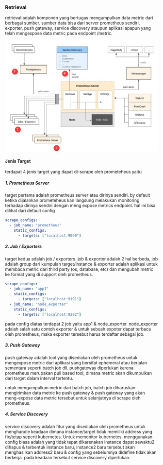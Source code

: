 ### Retrieval
retrieval adalah komponen yang bertugas mengumpulkan data metric dari berbagai sumber. sumber data bisa dari server prometheus sendiri, exporter, push gateway, service discovery ataupun aplikasi apapun yang telah mengexpose data metric pada endpoint /metric.


<img src='retrieval.jpg'>

#### Jenis Target

terdapat 4 jenis target yang dapat di-scrape oleh prometeheus yaitu

##### 1. Prometheus Server
target pertama adalah prometheus server atau dirinya sendiri. by default ketika dijalankan prometeheus kan langsung melakukan monitoring terhadap dirinya sendiri dengan meng expose metrics endpoint. hal ini bisa dilihat dari default config
``` yaml
scrape_configs:
  - job_name: "prometheus"
    static_configs:
      - targets: ["localhost:9090"]
```

##### 2. Job / Exporters
target kedua adalah job / exporters. job & exporter adalah 2 hal berbeda, job adalah group dari kumpulan target/instance & exporter adalah aplikasi untuk membaca metric dari third party (os, database, etc) dan mengubah metric ke format yang di support oleh prometheus.

``` yaml
scrape_configs:
  - job_name: "app1"
    static_configs:
      - targets: ["localhost:9191"]
  - job_name: "node_exporter"
    static_configs:
      - targets: ["localhost:9292"]
```

pada config diatas terdapat 2 job yaitu app1 & node_exporter. node_exporter adalah salah satu contoh exporter & untuk sebuah expoter dapat terbaca oleh prometheus, maka exporter tersebut harus terdaftar sebagai job.

##### 3. Push Gateway
push gateway adalah tool yang disediakan oleh prometheus untuk mengexpose metric dari aplikasi yang bersifat ephemeral atau berjalan sementara seperti batch job dll. pushgateway diperlukan karena prometheus merupakan pull based tool, dimana metric akan dikumpulkan dari target dalam interval tertentu.

untuk mengumpulkan metric dari batch job, batch job diharuskan mengirimkan data metric ke push gateway & push gateway yang akan meng-expose data metric tersebut untuk selanjutnya di scrape oleh prometheus.

##### 4. Service Discovery
service discovery adalah fitur yang disediakan oleh prometheus untuk menghandle keadaan dimana instance/target tidak memiliki address yang fix/tetap seperti kubernetes. Untuk memonitor kubernetes, menggunakan config biasa adalah yang tidak tepat dikarenakan instance dapat sewaktu2 dihapus & terbentuk instance baru, instance2 baru tersebut akan menghasilkan address2 baru & config yang sebelumnya didefine tidak akan berkerja. pada keadaan tersebut service discovery diperlukan.